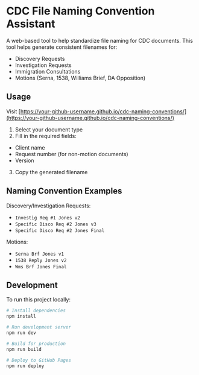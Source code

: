 # CDC File Naming Convention Assistant

A web-based tool to help standardize file naming for CDC documents. This tool helps generate consistent filenames for:
- Discovery Requests
- Investigation Requests
- Immigration Consultations
- Motions (Serna, 1538, Williams Brief, DA Opposition)

## Usage

Visit [https://your-github-username.github.io/cdc-naming-conventions/](https://your-github-username.github.io/cdc-naming-conventions/)

1. Select your document type
2. Fill in the required fields:
  - Client name
  - Request number (for non-motion documents)
  - Version
3. Copy the generated filename

## Naming Convention Examples

Discovery/Investigation Requests:
- `Investig Req #1 Jones v2`
- `Specific Disco Req #2 Jones v3`
- `Specific Disco Req #2 Jones Final`

Motions:
- `Serna Brf Jones v1`
- `1538 Reply Jones v2`
- `Wms Brf Jones Final`

## Development

To run this project locally:

```bash
# Install dependencies
npm install

# Run development server
npm run dev

# Build for production
npm run build

# Deploy to GitHub Pages
npm run deploy
